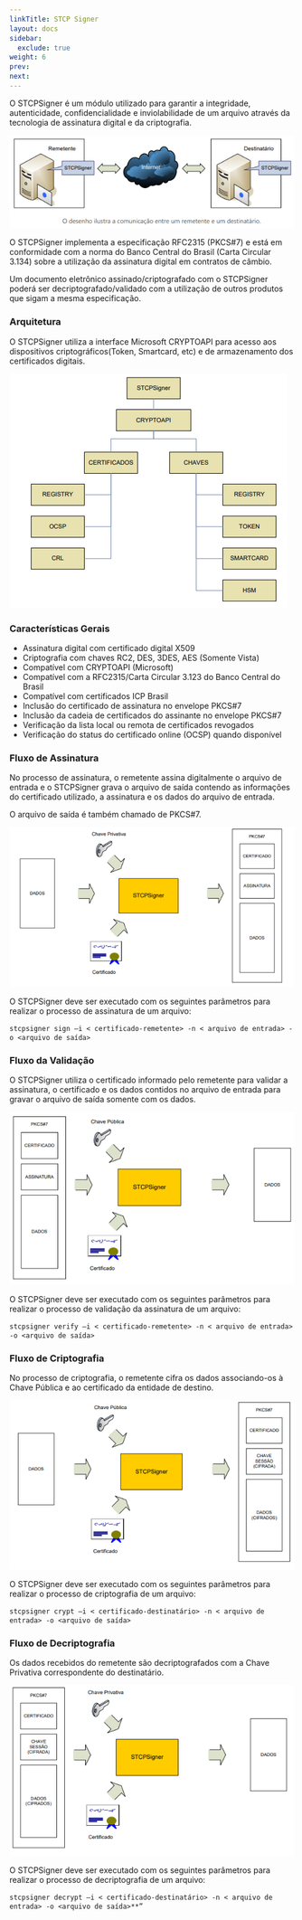 ```yaml
---
linkTitle: STCP Signer
layout: docs
sidebar:
  exclude: true
weight: 6
prev:
next:
---
```

O STCPSigner é um módulo utilizado para garantir a integridade, autenticidade, confidencialidade e inviolabilidade de um arquivo através da tecnologia de assinatura digital e da criptografia.

![](sign-01.png)

O STCPSigner implementa a especificação RFC2315 (PKCS#7) e está em conformidade com a norma do Banco Central do Brasil (Carta Circular 3.134) sobre a utilização da assinatura digital em contratos de câmbio.

Um documento eletrônico assinado/criptografado com o STCPSigner poderá ser decriptografado/validado com a utilização de outros produtos que sigam a mesma especificação.

### Arquitetura

O STCPSigner utiliza a interface Microsoft CRYPTOAPI para acesso aos dispositivos criptográficos(Token, Smartcard, etc) e de armazenamento dos certificados digitais.

![](sign-02.png)

### Características Gerais

* Assinatura digital com certificado digital X509
* Criptografia com chaves RC2, DES, 3DES, AES (Somente Vista)
* Compatível com CRYPTOAPI (Microsoft)
* Compatível com a RFC2315/Carta Circular 3.123 do Banco Central do Brasil
* Compatível com certificados ICP Brasil
* Inclusão do certificado de assinatura no envelope PKCS#7
* Inclusão da cadeia de certificados do assinante no envelope PKCS#7
* Verificação da lista local ou remota de certificados revogados
* Verificação do status do certificado online (OCSP) quando disponível

### Fluxo de Assinatura

No processo de assinatura, o remetente assina digitalmente o arquivo de entrada e o STCPSigner grava o arquivo de saída contendo as informações do certificado utilizado, a assinatura e os dados do arquivo de entrada.

O arquivo de saída é também chamado de PKCS#7.

![](sign-03.png)

O STCPSigner deve ser executado com os seguintes parâmetros para realizar o processo de assinatura de um arquivo:

```
stcpsigner sign –i < certificado-remetente> -n < arquivo de entrada> -o <arquivo de saída>
```

### Fluxo da Validação

O STCPSigner utiliza o certificado informado pelo remetente para validar a assinatura, o certificado e os dados contidos no arquivo de entrada para gravar o arquivo de saída somente com os dados.

![](sign-04.png)

O STCPSigner deve ser executado com os seguintes parâmetros para realizar o processo de validação da assinatura de um arquivo:

```
stcpsigner verify –i < certificado-remetente> -n < arquivo de entrada> -o <arquivo de saída>
```

### Fluxo de Criptografia

No processo de criptografia, o remetente cifra os dados associando-os à Chave Pública e ao certificado da entidade de destino.

![](sign-05.png)

O STCPSigner deve ser executado com os seguintes parâmetros para realizar o processo de criptografia de um arquivo:

```
stcpsigner crypt –i < certificado-destinatário> -n < arquivo de entrada> -o <arquivo de saída>
```
### Fluxo de Decriptografia

Os dados recebidos do remetente são decriptografados com a Chave Privativa correspondente do destinatário.

![](sign-06.png)

O STCPSigner deve ser executado com os seguintes parâmetros para realizar o processo de decriptografia de um arquivo:

```
stcpsigner decrypt –i < certificado-destinatário> -n < arquivo de entrada> -o <arquivo de saída>**”
```

